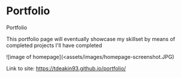 # Portfolio
Portfolio

This portfolio page will eventually showcase my skillset by means of completed projects I'll have completed

![image of homepage](<assets/images/homepage-screenshot.JPG)

Link to site: https://tdeakin93.github.io/portfolio/
